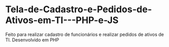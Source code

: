 # Tela-de-Cadastro-e-Pedidos-de-Ativos-em-TI---PHP-e-JS
Feito para realizar cadastro de funcionários e realizar pedidos de ativos de TI. Desenvolvido em PHP 
